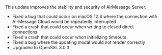 This update improves the stability and security of AirMessage Server.

- Fixed a bug that could occur on macOS 12.4 where the connection with AirMessage Cloud would be repeatedly interrupted
- Fixed a crash that could occur when writing to closed direct connections
- Fixed a crash that could occur when initializing timeouts
- Fixed a bug where the updating modal would not render correctly
- Upgraded to OpenSSL 3.0.3
